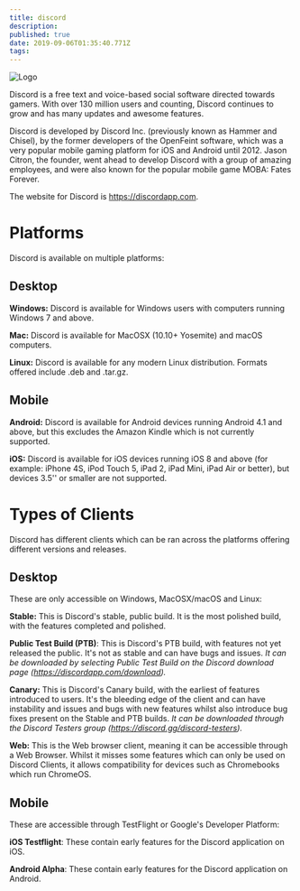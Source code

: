 ```yaml
---
title: discord
description: 
published: true
date: 2019-09-06T01:35:40.771Z
tags: 
---
```


<!--TITLE: Discord -->

![Logo](https://raw.githubusercontent.com/DiscordiaWiki/wiki/master/uploads/discord/logo.png "Logo")

Discord is a free text and voice-based social software directed towards gamers. With over 130 million users and counting, Discord continues to grow and has many updates and awesome features.

Discord is developed by Discord Inc. (previously known as Hammer and Chisel), by the former developers of the OpenFeint software, which was a very popular mobile gaming platform for iOS and Android until 2012. Jason Citron, the founder, went ahead to develop Discord with a group of amazing employees, and were also known for the popular mobile game MOBA: Fates Forever.

The website for Discord is https://discordapp.com. 

# Platforms
Discord is available on multiple platforms:

## Desktop
**Windows:** Discord is available for Windows users with computers running Windows 7 and above.

**Mac:** Discord is available for MacOSX (10.10+ Yosemite) and macOS computers.

**Linux:** Discord is available for any modern Linux distribution. Formats offered include .deb and .tar.gz.

## Mobile
**Android:** Discord is available for Android devices running Android 4.1 and above, but this excludes the Amazon Kindle which is not currently supported.

**iOS:** Discord is available for iOS devices running iOS 8 and above (for example: iPhone 4S, iPod Touch 5, iPad 2, iPad Mini, iPad Air or better), but devices 3.5'' or smaller are not supported.

# Types of Clients
Discord has different clients which can be ran across the platforms offering different versions and releases.

## Desktop
These are only accessible on Windows, MacOSX/macOS and Linux:

**Stable:** This is Discord's stable, public build. It is the most polished build, with the features completed and polished.

**Public Test Build (PTB)**: This is Discord's PTB build, with features not yet released the public. It's not as stable and can have bugs and issues.
*It can be downloaded by selecting Public Test Build on the Discord download page (https://discordapp.com/download).*

**Canary:** This is Discord's Canary build, with the earliest of features introduced to users. It's the bleeding edge of the client and can have instability and issues and bugs with new features whilst also introduce bug fixes present on the Stable and PTB builds.
*It can be downloaded through the Discord Testers group (https://discord.gg/discord-testers).*

**Web:** This is the Web browser client, meaning it can be accessible through a Web Browser. Whilst it misses some features which can only be used on Discord Clients, it allows compatibility for devices such as Chromebooks which run ChromeOS.

## Mobile
These are accessible through TestFlight or Google's Developer Platform:

**iOS Testflight**: These contain early features for the Discord application on iOS.

**Android Alpha**: These contain early features for the Discord application on Android.